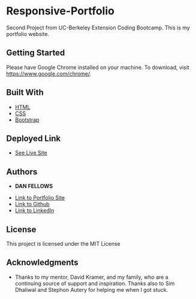 # Responsive-Portfolio

Second Project from UC-Berkeley Extension Coding Bootcamp. This is my portfolio website.

## Getting Started

Please have Google Chrome installed on your machine. To download, visit https://www.google.com/chrome/.

## Built With

* [HTML](https://developer.mozilla.org/en-US/docs/Web/HTML)
* [CSS](https://developer.mozilla.org/en-US/docs/Web/CSS)
* [Bootstrap](https://getbootstrap.com/)

## Deployed Link

* [See Live Site](https://dfel08.github.io/Responsive-Portfolio/)


## Authors

* **DAN FELLOWS**

- [Link to Portfolio Site](https://dfel08.github.io/Responsive-Portfolio/)
- [Link to Github](https://github.com/dfel08)
- [Link to LinkedIn](https://www.linkedin.com/in/dan-fellows-ba88a041/)


## License

This project is licensed under the MIT License 

## Acknowledgments

* Thanks to my mentor, David Kramer, and my family, who are a continuing source of support and inspiration. Thanks also to Sim Dhaliwal and Stephon Autery for helping me when I got stuck.
